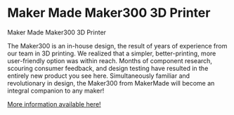 # Maker Made Maker300 3D Printer

Maker Made Maker300 3D Printer

The Maker300 is an in-house design, the result of years of experience from our team in 3D printing. We realized that a simpler, better-printing, more user-friendly option was within reach. Months of component research, scouring consumer feedback, and design testing have resulted in the entirely new product you see here. Simultaneously familiar and revolutionary in design, the Maker300 from MakerMade will become an integral companion to any maker!

[More information available here!](https://www.makermadecnc.com/product/the-makermade-3d-printer-mm300/)

